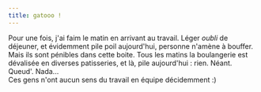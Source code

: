 ```yaml
---
title: gatooo !
---
```


Pour une fois, j'ai faim le matin en arrivant au travail. Léger _oubli_ de
déjeuner, et évidemment pile poil aujourd'hui, personne n'amène à bouffer.
Mais ils sont pénibles dans cette boite. Tous les matins la boulangerie est
dévalisée en diverses patisseries, et là, pile aujourd'hui : rien. Néant.
Queud'. Nada...  
Ces gens n'ont aucun sens du travail en équipe décidemment :)

